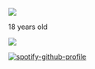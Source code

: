 ![](https://komarev.com/ghpvc/?username=yaorijuana&color=000000&label=witnesses&base=1000) 

18 years old



![](https://71781816.carrd.co/assets/images/image11.jpg?v=cb657133)


[![spotify-github-profile](https://spotify-github-profile.kittinanx.com/api/view?uid=31ras742ipljomjwo7h6ikzmc2wu&cover_image=true&theme=default&show_offline=false&background_color=121212&interchange=true&bar_color_cover=false&bar_color=000000)](https://spotify-github-profile.kittinanx.com/api/view?uid=31ras742ipljomjwo7h6ikzmc2wu&redirect=true)
